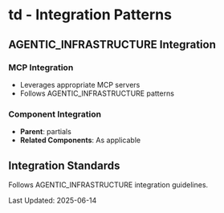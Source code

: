 # td - Integration Patterns

## AGENTIC_INFRASTRUCTURE Integration

### MCP Integration
- Leverages appropriate MCP servers
- Follows AGENTIC_INFRASTRUCTURE patterns

### Component Integration
- **Parent**: partials
- **Related Components**: As applicable

## Integration Standards

Follows AGENTIC_INFRASTRUCTURE integration guidelines.

Last Updated: 2025-06-14

